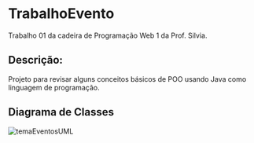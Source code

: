 # TrabalhoEvento
Trabalho 01 da cadeira de Programação Web 1 da Prof. Silvia.

## Descrição:
Projeto para revisar alguns conceitos básicos de POO usando Java como linguagem de programação.

## Diagrama de Classes
![temaEventosUML](https://user-images.githubusercontent.com/45321752/136267460-07ed6225-c587-46df-92f1-163061f64ce3.png)
